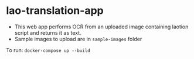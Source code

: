 # lao-translation-app
- This web app performs OCR from an uploaded image containing laotion script and returns it as text.
- Sample images to upload are in `sample-images` folder

To run:
```docker-compose up --build```